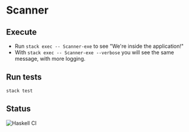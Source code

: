 # Scanner

## Execute  

* Run `stack exec -- Scanner-exe` to see "We're inside the application!"
* With `stack exec -- Scanner-exe --verbose` you will see the same message, with more logging.

## Run tests

`stack test`

## Status
![Haskell CI](https://github.com/sdrafahl/Compiler/workflows/Haskell%20CI/badge.svg)
